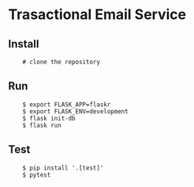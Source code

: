 # Trasactional Email Service

## Install
```
    # clone the repository
```

## Run
```
    $ export FLASK_APP=flaskr
    $ export FLASK_ENV=development
    $ flask init-db
    $ flask run
```

## Test
```
    $ pip install '.[test]'
    $ pytest
```
